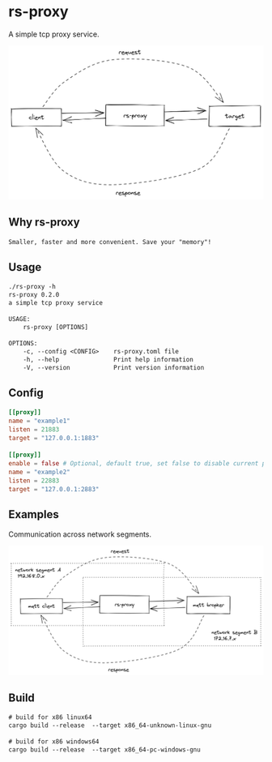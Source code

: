 # rs-proxy
A simple tcp proxy service.

![rs-proxy](./doc/rs-proxy.png)

## Why rs-proxy
`Smaller, faster and more convenient. Save your "memory"!`

## Usage

```shell
./rs-proxy -h
rs-proxy 0.2.0
a simple tcp proxy service

USAGE:
    rs-proxy [OPTIONS]

OPTIONS:
    -c, --config <CONFIG>    rs-proxy.toml file
    -h, --help               Print help information
    -V, --version            Print version information

```
## Config
```toml
[[proxy]]
name = "example1" 
listen = 21883
target = "127.0.0.1:1883"

[[proxy]]
enable = false # Optional, default true, set false to disable current proxy
name = "example2"
listen = 22883
target = "127.0.0.1:2883"
```

## Examples
Communication across network segments.

![rs-proxy-mqtt](./doc/rs-proxy-mqtt.png)

## Build
```shell
# build for x86 linux64
cargo build --release  --target x86_64-unknown-linux-gnu

# build for x86 windows64
cargo build --release  --target x86_64-pc-windows-gnu
```
